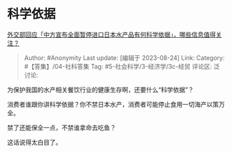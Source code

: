 # 科学依据
[外交部回应「中方宣布全面暂停进口日本水产品有何科学依据」，哪些信息值得关注？](https://www.zhihu.com/question/618939808/answer/3180724191)

> Author: #Anonymity
> Last update: [编辑于 2023-08-24]
> Link:
> Category: #【答集】/04-社科答集
> Tag: #5-社会科学/3-经济学/3c-经贸 
> 评论区:
> 泛讨论:

为保护我国的水产相关餐饮行业的健康生存啊，还要什么“科学依据”？

消费者谁跟你讲科学依据？你不禁日本水产，消费者可能停止食用一切海产以策万全。

禁了还能保全一点，不禁谁拿命去吃鱼？

这话说得太白目了。
